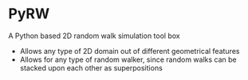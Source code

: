 # PyRW
A Python based 2D random walk simulation tool box

- Allows any type of 2D domain out of different geometrical features  
- Allows for any type of random walker, since random walks can be stacked upon each other as superpositions 
